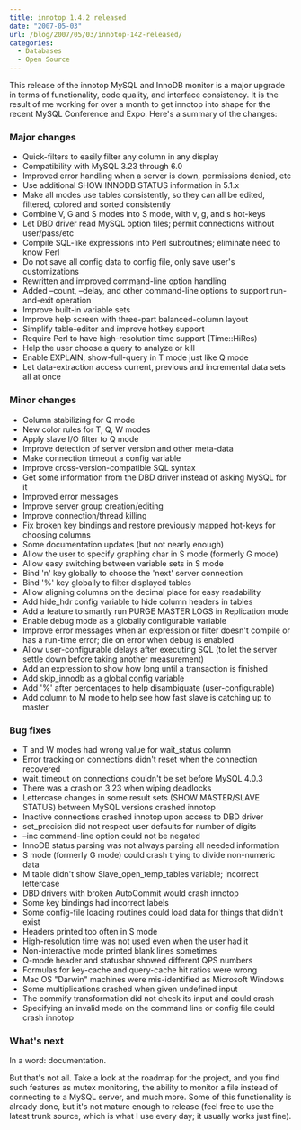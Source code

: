 ```yaml
---
title: innotop 1.4.2 released
date: "2007-05-03"
url: /blog/2007/05/03/innotop-142-released/
categories:
  - Databases
  - Open Source
---
```


This release of the innotop MySQL and InnoDB monitor is a major upgrade in terms of functionality, code quality, and interface consistency. It is the result of me working for over a month to get innotop into shape for the recent MySQL Conference and Expo. Here's a summary of the changes:

### Major changes

*   Quick-filters to easily filter any column in any display
*   Compatibility with MySQL 3.23 through 6.0
*   Improved error handling when a server is down, permissions denied, etc
*   Use additional SHOW INNODB STATUS information in 5.1.x
*   Make all modes use tables consistently, so they can all be edited, filtered, colored and sorted consistently
*   Combine V, G and S modes into S mode, with v, g, and s hot-keys
*   Let DBD driver read MySQL option files; permit connections without user/pass/etc 
*   Compile SQL-like expressions into Perl subroutines; eliminate need to know Perl 
*   Do not save all config data to config file, only save user's customizations
*   Rewritten and improved command-line option handling
*   Added &#8211;count, &#8211;delay, and other command-line options to support run-and-exit operation 
*   Improve built-in variable sets
*   Improve help screen with three-part balanced-column layout
*   Simplify table-editor and improve hotkey support
*   Require Perl to have high-resolution time support (Time::HiRes)
*   Help the user choose a query to analyze or kill
*   Enable EXPLAIN, show-full-query in T mode just like Q mode
*   Let data-extraction access current, previous and incremental data sets all at once </ul> 
### Minor changes

*   Column stabilizing for Q mode
*   New color rules for T, Q, W modes
*   Apply slave I/O filter to Q mode
*   Improve detection of server version and other meta-data
*   Make connection timeout a config variable
*   Improve cross-version-compatible SQL syntax
*   Get some information from the DBD driver instead of asking MySQL for it
*   Improved error messages
*   Improve server group creation/editing
*   Improve connection/thread killing
*   Fix broken key bindings and restore previously mapped hot-keys for choosing columns
*   Some documentation updates (but not nearly enough)
*   Allow the user to specify graphing char in S mode (formerly G mode)
*   Allow easy switching between variable sets in S mode
*   Bind 'n' key globally to choose the 'next' server connection
*   Bind '%' key globally to filter displayed tables
*   Allow aligning columns on the decimal place for easy readability
*   Add hide_hdr config variable to hide column headers in tables
*   Add a feature to smartly run PURGE MASTER LOGS in Replication mode
*   Enable debug mode as a globally configurable variable
*   Improve error messages when an expression or filter doesn't compile or has a run-time error; die on error when debug is enabled
*   Allow user-configurable delays after executing SQL (to let the server settle down before taking another measurement)
*   Add an expression to show how long until a transaction is finished
*   Add skip_innodb as a global config variable
*   Add '%' after percentages to help disambiguate (user-configurable)
*   Add column to M mode to help see how fast slave is catching up to master
### Bug fixes

*   T and W modes had wrong value for wait_status column
*   Error tracking on connections didn't reset when the connection recovered
*   wait_timeout on connections couldn't be set before MySQL 4.0.3
*   There was a crash on 3.23 when wiping deadlocks
*   Lettercase changes in some result sets (SHOW MASTER/SLAVE STATUS) between MySQL versions crashed innotop
*   Inactive connections crashed innotop upon access to DBD driver
*   set_precision did not respect user defaults for number of digits
*   &#8211;inc command-line option could not be negated
*   InnoDB status parsing was not always parsing all needed information
*   S mode (formerly G mode) could crash trying to divide non-numeric data
*   M table didn't show Slave\_open\_temp_tables variable; incorrect lettercase
*   DBD drivers with broken AutoCommit would crash innotop
*   Some key bindings had incorrect labels
*   Some config-file loading routines could load data for things that didn't exist
*   Headers printed too often in S mode
*   High-resolution time was not used even when the user had it
*   Non-interactive mode printed blank lines sometimes
*   Q-mode header and statusbar showed different QPS numbers
*   Formulas for key-cache and query-cache hit ratios were wrong
*   Mac OS "Darwin" machines were mis-identified as Microsoft Windows
*   Some multiplications crashed when given undefined input
*   The commify transformation did not check its input and could crash
*   Specifying an invalid mode on the command line or config file could crash innotop
### What's next

In a word: documentation.

But that's not all. Take a look at the roadmap for the project, and you find such features as mutex monitoring, the ability to monitor a file instead of connecting to a MySQL server, and much more. Some of this functionality is already done, but it's not mature enough to release (feel free to use the latest trunk source, which is what I use every day; it usually works just fine).
